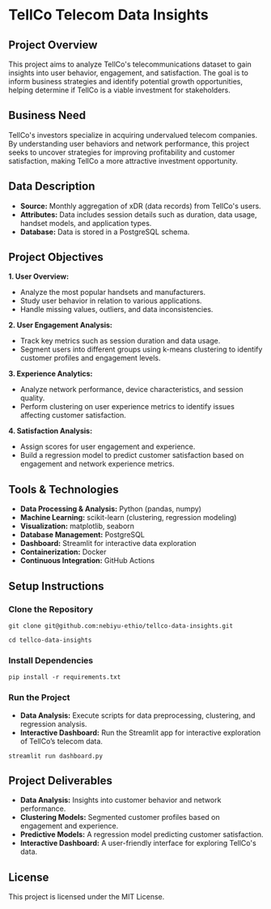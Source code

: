 # TellCo Telecom Data Insights
## Project Overview
This project aims to analyze TellCo's telecommunications dataset to gain insights into user behavior, engagement, and satisfaction. The goal is to inform business strategies and identify potential growth opportunities, helping determine if TellCo is a viable investment for stakeholders.

## Business Need
TellCo's investors specialize in acquiring undervalued telecom companies. By understanding user behaviors and network performance, this project seeks to uncover strategies for improving profitability and customer satisfaction, making TellCo a more attractive investment opportunity.

## Data Description
- **Source:** Monthly aggregation of xDR (data records) from TellCo's users.
- **Attributes:** Data includes session details such as duration, data usage, handset models, and application types.
- **Database:** Data is stored in a PostgreSQL schema.
## Project Objectives
**1. User Overview:**

- Analyze the most popular handsets and manufacturers.
- Study user behavior in relation to various applications.
- Handle missing values, outliers, and data inconsistencies.

**2. User Engagement Analysis:**

- Track key metrics such as session duration and data usage.
- Segment users into different groups using k-means clustering to identify customer profiles and engagement levels.

**3. Experience Analytics:**

- Analyze network performance, device characteristics, and session quality.
- Perform clustering on user experience metrics to identify issues affecting customer satisfaction.

**4. Satisfaction Analysis:**

- Assign scores for user engagement and experience.
- Build a regression model to predict customer satisfaction based on engagement and network experience metrics.
## Tools & Technologies
- **Data Processing & Analysis:** Python (pandas, numpy)
- **Machine Learning:** scikit-learn (clustering, regression modeling)
- **Visualization:** matplotlib, seaborn
- **Database Management:** PostgreSQL
- **Dashboard:** Streamlit for interactive data exploration
- **Containerization:** Docker
- **Continuous Integration:** GitHub Actions
## Setup Instructions
### Clone the Repository
```
git clone git@github.com:nebiyu-ethio/tellco-data-insights.git
```
```
cd tellco-data-insights
```
### Install Dependencies
```
pip install -r requirements.txt
```
### Run the Project
- **Data Analysis:** Execute scripts for data preprocessing, clustering, and regression analysis.
- **Interactive Dashboard:** Run the Streamlit app for interactive exploration of TellCo’s telecom data.
```
streamlit run dashboard.py
```
## Project Deliverables
- **Data Analysis:** Insights into customer behavior and network performance.
- **Clustering Models:** Segmented customer profiles based on engagement and experience.
- **Predictive Models:** A regression model predicting customer satisfaction.
- **Interactive Dashboard:** A user-friendly interface for exploring TellCo's data.
## License
This project is licensed under the MIT License.
